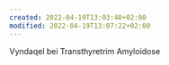 ```yaml
---
created: 2022-04-19T13:03:40+02:00
modified: 2022-04-19T13:07:22+02:00
---
```


Vyndaqel bei Transthyretrim Amyloidose
